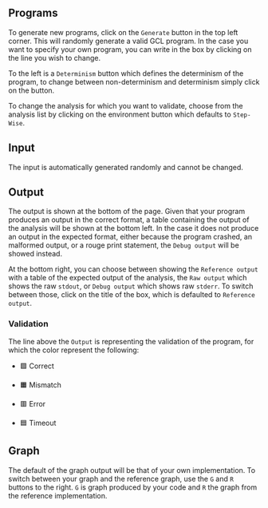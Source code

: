 ## Programs
To generate new programs, click on the `Generate` button in the top left corner. This will randomly generate a valid GCL program. In the case you want to specify your own program, you can write in the box by clicking on the line you wish to change.

To the left is a `Determinism` button which defines the determinism of the program, to change between non-determinism and determinism simply click on the button.

To change the analysis for which you want to validate, choose from the analysis list by clicking on the environment button which defaults to `Step-Wise`.

## Input
The input is automatically generated randomly and cannot be changed.

## Output
The output is shown at the bottom of the page. Given that your program produces an output in the correct format, a table containing the output of the analysis will be shown at the bottom left. In the case it does not produce an output in the expected format, either because the program crashed, an malformed output, or a rouge print statement, the `Debug output` will be showed instead.

At the bottom right, you can choose between showing the `Reference output` with a table of the expected output of the analysis, the `Raw output` which shows the raw `stdout`, or `Debug output` which shows raw `stderr`.
To switch between those, click on the title of the box, which is defaulted to `Reference output`.


### Validation
The line above the `Output` is representing the validation of the program, for which the color represent the following:

- 🟩 Correct

- 🟧 Mismatch

- 🟥 Error

- 🟦 Timeout

## Graph
The default of the graph output will be that of your own implementation. To switch between your graph and the reference graph, use the `G` and `R` buttons to the right. `G` is graph produced by your code and `R` the graph from the reference implementation.
